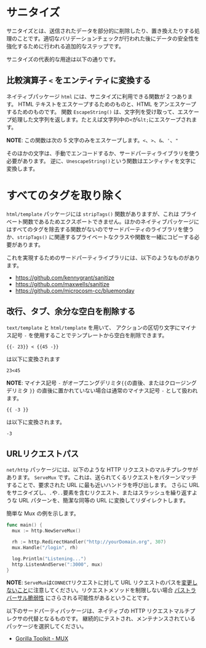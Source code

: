 サニタイズ
============

サニタイズとは、送信されたデータを部分的に削除したり、置き換えたりする処理のことです。適切なバリデーションチェックが行われた後にデータの安全性を強化するために行われる追加的なステップです。

サニタイズの代表的な用途は以下の通りです。

## 比較演算子 `<` をエンティティに変換する

ネイティブパッケージ `html` には、サニタイズに利用できる関数が 2 つあります。
HTML テキストをエスケープするためのものと、HTML をアンエスケープするためのものです。
関数 `EscapeString()` は、文字列を受け取って、エスケープ処理した文字列を返します。たとえば文字列中の`<`が`&lt;`にエスケープされます。

**NOTE**: この関数は次の 5 文字のみをエスケープします。`<`、`>`、`&`、`'`、`"`

そのほかの文字は、手動でエンコードするか、サードパーティライブラリを使う必要があります。
逆に、`UnescapeString()`という関数はエンティティを文字に変換します。

# すべてのタグを取り除く

`html/template` パッケージには `stripTags()` 関数がありますが、これは
プライベート関数であるためエクスポートできません。ほかのネイティブパッケージにはすべてのタグを除去する関数がないのでサードパーティのライブラリを使うか、`stripTags()` に関連するプライベートなクラスや関数を一緒にコピーする必要があります。

これを実現するためのサードパーティライブラリには、以下のようなものがあります。

* https://github.com/kennygrant/sanitize
* https://github.com/maxwells/sanitize
* https://github.com/microcosm-cc/bluemonday

## 改行、タブ、余分な空白を削除する

`text/template` と `html/template` を用いて、
アクションの区切り文字にマイナス記号 `-` を使用することでテンプレートから空白を削除できます。

```
{{- 23}} < {{45 -}}
```

は以下に変換されます

```
23<45
```

**NOTE**: マイナス記号 `-` がオープニングデリミタ`{{`の直後、またはクロージングデリミタ `}}` の直後に置かれていない場合は通常のマイナス記号 `-` として扱われます。

```
{{ -3 }}
```

は以下に変換されます。

```
-3
```

## URLリクエストパス

`net/http` パッケージには、以下のような HTTP リクエストのマルチプレクサがあります。
`ServeMux` です。これは、送られてくるリクエストをパターンマッチすることで、要求された URL に最も近いハンドラを呼び出します。
さらに URL をサニタイズし、`.`や`..`要素を含むリクエスト、またはスラッシュを繰り返すような URL パターンを、簡潔な同等の URL に変換してリダイレクトします。

簡単な Mux の例を示します。

```go
func main() {
  mux := http.NewServeMux()

  rh := http.RedirectHandler("http://yourDomain.org", 307)
  mux.Handle("/login", rh)

  log.Println("Listening...")
  http.ListenAndServe(":3000", mux)
}
```

**NOTE**: `ServeMux`は`CONNECT`リクエストに対して URL リクエストのパスを[変更しないこと][2]に注意してください。リクエストメソッドを制限しない場合 [パストラバーサル脆弱性][3] にさらされる可能性があるということです。

以下のサードパーティパッケージは、ネイティブの HTTP リクエストマルチプレクサの代替となるものです。
継続的にテストされ、メンテナンスされているパッケージを選択してください。


* [Gorilla Toolkit - MUX][1]

[1]: http://www.gorillatoolkit.org/pkg/mux
[2]: https://golang.org/pkg/net/http/#ServeMux.Handler
[3]: https://ilyaglotov.com/blog/servemux-and-path-traversal
